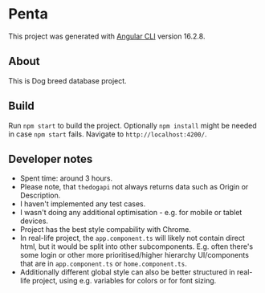 # Penta

This project was generated with [Angular CLI](https://github.com/angular/angular-cli) version 16.2.8.

## About

This is Dog breed database project. 

## Build

Run `npm start` to build the project. Optionally `npm install` might be needed in case `npm start` fails. Navigate to `http://localhost:4200/`.

## Developer notes
- Spent time: around 3 hours.
- Please note, that `thedogapi` not always returns data such as Origin or Description.
- I haven't implemented any test cases.
- I wasn't doing any additional optimisation - e.g. for mobile or tablet devices. 
- Project has the best style compability with Chrome.
- In real-life project, the `app.component.ts` will likely not contain direct html, but it would be split into other subcomponents. E.g. often there's some login or other more prioritised/higher hierarchy UI/components that are in `app.component.ts` or `home.component.ts`.
- Additionally different global style can also be better structured in real-life project, using e.g. variables for colors or for font sizing.